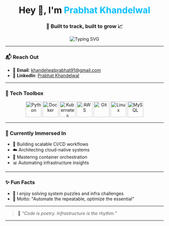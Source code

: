 <h1 align="center">Hey 👋, I'm <span style="color:#00bfff;">Prabhat Khandelwal</span></h1>
<h3 align="center">🚀 Built to track, built to grow 📈</h3>

<p align="center">
  <img src="https://readme-typing-svg.demolab.com?font=Fira+Code&size=22&pause=1000&color=00BFFF&center=true&vCenter=true&width=500&lines=Learning+something+new+every+day;Code.+Break.+Fix.+Learn.;Exploring+cloud+technologies" alt="Typing SVG" />
</p>

---

### 📬 Reach Out
- 💌 **Email**: [khandelwalprabhat91@gmail.com](mailto:khandelwalprabhat91@gmail.com)
- 🔗 **LinkedIn**: [Prabhat Khandelwal](https://linkedin.com/in/prabhat%20khandelwal)

---

### 🧰 Tech Toolbox

<p align="center">
  <img src="https://cdn.jsdelivr.net/gh/devicons/devicon/icons/python/python-original.svg" alt="Python" width="50" height="50"/>
  <img src="https://cdn.jsdelivr.net/gh/devicons/devicon/icons/docker/docker-original-wordmark.svg" alt="Docker" width="50" height="50"/>
  <img src="https://cdn.jsdelivr.net/gh/devicons/devicon/icons/kubernetes/kubernetes-plain.svg" alt="Kubernetes" width="50" height="50"/>
  <img src="https://cdn.jsdelivr.net/gh/devicons/devicon/icons/amazonwebservices/amazonwebservices-original-wordmark.svg" alt="AWS" width="50" height="50"/>
  <img src="https://cdn.jsdelivr.net/gh/devicons/devicon/icons/git/git-original.svg" alt="Git" width="50" height="50"/>
  <img src="https://cdn.jsdelivr.net/gh/devicons/devicon/icons/linux/linux-original.svg" alt="Linux" width="50" height="50"/>
  <img src="https://cdn.jsdelivr.net/gh/devicons/devicon/icons/mysql/mysql-original-wordmark.svg" alt="MySQL" width="50" height="50"/>
</p>

---

### 🌱 Currently Immersed In
- 🔧 Building scalable CI/CD workflows
- ☁️ Architecting cloud-native systems
- 🧠 Mastering container orchestration
- 📊 Automating infrastructure insights

---

### ✨ Fun Facts
- 🧩 I enjoy solving system puzzles and infra challenges
- 🎯 Motto: "Automate the repeatable, optimize the essential"

---

> 💬 *“Code is poetry. Infrastructure is the rhythm.”*

---
